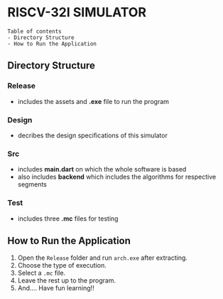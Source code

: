 # RISCV-32I SIMULATOR
```
Table of contents
- Directory Structure
- How to Run the Application
```

## Directory Structure
### Release
- includes  the assets and **.exe** file to run the program
### Design
- decribes the design specifications of this simulator
### Src
- includes **main.dart** on which the whole software is based
- also includes **backend** which includes the algorithms for respective segments  
### Test
- includes three **.mc** files for testing

## How to Run the Application
1. Open the `Release` folder and run `arch.exe` after extracting.
2. Choose the type of execution.
3. Select a `.mc` file.
4. Leave the rest up to the program.
5. And.... Have fun learning!!
